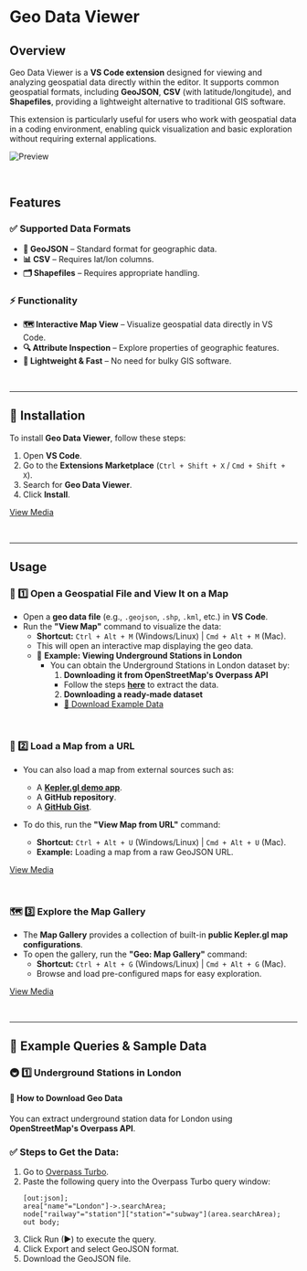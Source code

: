 # Geo Data Viewer

## Overview
Geo Data Viewer is a __VS Code extension__ designed for viewing and analyzing geospatial data directly within the editor. It supports common geospatial formats, including __GeoJSON__, __CSV__ (with latitude/longitude), and __Shapefiles__, providing a lightweight alternative to traditional GIS software.

This extension is particularly useful for users who work with geospatial data in a coding environment, enabling quick visualization and basic exploration without requiring external applications.

![Preview](https://raw.githubusercontent.com/user/repository/main/preview.png)

<br>

## Features
### ✅ Supported Data Formats
- __📍 GeoJSON__ – Standard format for geographic data.
- __📊 CSV__ – Requires lat/lon columns.
- __🗂 Shapefiles__ – Requires appropriate handling.

### ⚡ Functionality
- __🗺 Interactive Map View__ – Visualize geospatial data directly in VS Code.
- __🔍 Attribute Inspection__ – Explore properties of geographic features.
- __🚀 Lightweight & Fast__ – No need for bulky GIS software.

<br>

---

## 📌 Installation  
To install **Geo Data Viewer**, follow these steps:  

1. Open **VS Code**.  
2. Go to the **Extensions Marketplace** (`Ctrl + Shift + X` / `Cmd + Shift + X`).  
3. Search for **Geo Data Viewer**.  
4. Click **Install**.

[View Media](https://raw.githubusercontent.com/user/repository/main/sample.geojson)

<br>

---

## Usage
### 🚀 1️⃣ Open a Geospatial File and View It on a Map
- Open a **geo data file** (e.g., `.geojson`, `.shp`, `.kml`, etc.) in **VS Code**.
- Run the **"View Map"** command to visualize the data:
  - **Shortcut:** `Ctrl + Alt + M` (Windows/Linux) | `Cmd + Alt + M` (Mac).
  - This will open an interactive map displaying the geo data.
  - 📂 **Example: Viewing Underground Stations in London**  
    - You can obtain the Underground Stations in London dataset by:
      1. **Downloading it from OpenStreetMap's Overpass API**  
        - Follow the steps **[here](#how-to-download-geo-data)** to extract the data.
      2. **Downloading a ready-made dataset**  
        - [📂 Download Example Data](https://raw.githubusercontent.com/user/repository/main/london_stations.geojson)

<br>

### 🔗 2️⃣ Load a Map from a URL
- You can also load a map from external sources such as:
  - A **[Kepler.gl demo app](https://kepler.gl/demo?mapUrl=https://gist.githubusercontent.com/JesperDramsch/73a2f437cfc1e6e968cddfbb4793167f/raw/66550b932db2a93a495b3e362309e676b084991b/expat_keplergl.json)**.
  - A **GitHub repository**.
  - A **[GitHub Gist](https://gist.github.com/search?l=JSON&q=keplergl)**.

- To do this, run the **"View Map from URL"** command:
  - **Shortcut:** `Ctrl + Alt + U` (Windows/Linux) | `Cmd + Alt + U` (Mac).
  - **Example:** Loading a map from a raw GeoJSON URL.

[View Media](https://raw.githubusercontent.com/user/repository/main/sample.geojson)

<br>

### 🗺️ 3️⃣ Explore the Map Gallery
- The **Map Gallery** provides a collection of built-in **public Kepler.gl map configurations**.
- To open the gallery, run the **"Geo: Map Gallery"** command:
  - **Shortcut:** `Ctrl + Alt + G` (Windows/Linux) | `Cmd + Alt + G` (Mac).
  - Browse and load pre-configured maps for easy exploration.

[View Media](https://raw.githubusercontent.com/user/repository/main/sample.geojson)

<br>

---

## 📍 Example Queries & Sample Data
### 🚇 1️⃣ Underground Stations in London

#### 🔹 **How to Download Geo Data**
You can extract underground station data for London using **OpenStreetMap's Overpass API**.

### ✅ **Steps to Get the Data:**
1. Go to [Overpass Turbo](https://overpass-turbo.eu/).
2. Paste the following query into the Overpass Turbo query window:
   ```overpassql
   [out:json];
   area["name"="London"]->.searchArea;
   node["railway"="station"]["station"="subway"](area.searchArea);
   out body;
3. Click Run (▶) to execute the query.
4. Click Export and select GeoJSON format.
5. Download the GeoJSON file.